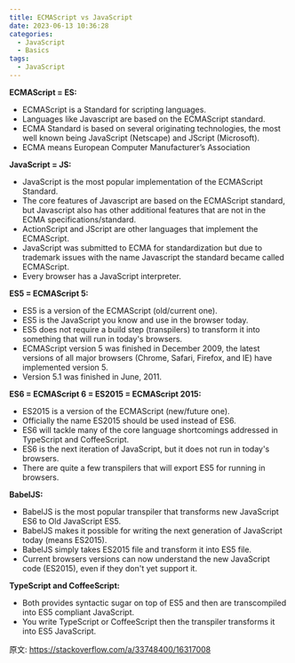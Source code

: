 ```yaml
---
title: ECMAScript vs JavaScript
date: 2023-06-13 10:36:28
categories:
  - JavaScript
  - Basics
tags:
  - JavaScript
---
```


**ECMAScript = ES:**

- ECMAScript is a Standard for scripting languages.
- Languages like Javascript are based on the ECMAScript standard.
- ECMA Standard is based on several originating technologies, the most well known being JavaScript (Netscape) and JScript (Microsoft).
- ECMA means European Computer Manufacturer’s Association

**JavaScript = JS:**

- JavaScript is the most popular implementation of the ECMAScript Standard.
- The core features of Javascript are based on the ECMAScript standard, but Javascript also has other additional features that are not in the ECMA specifications/standard.
- ActionScript and JScript are other languages that implement the ECMAScript.
- JavaScript was submitted to ECMA for standardization but due to trademark issues with the name Javascript the standard became called ECMAScript.
- Every browser has a JavaScript interpreter.

**ES5 = ECMAScript 5:**

- ES5 is a version of the ECMAScript (old/current one).
- ES5 is the JavaScript you know and use in the browser today.
- ES5 does not require a build step (transpilers) to transform it into something that will run in today's browsers.
- ECMAScript version 5 was finished in December 2009, the latest versions of all major browsers (Chrome, Safari, Firefox, and IE) have implemented version 5.
- Version 5.1 was finished in June, 2011.

**ES6 = ECMAScript 6 = ES2015 = ECMAScript 2015:**

- ES2015 is a version of the ECMAScript (new/future one).
- Officially the name ES2015 should be used instead of ES6.
- ES6 will tackle many of the core language shortcomings addressed in TypeScript and CoffeeScript.
- ES6 is the next iteration of JavaScript, but it does not run in today's browsers.
- There are quite a few transpilers that will export ES5 for running in browsers.

**BabelJS:**

- BabelJS is the most popular transpiler that transforms new JavaScript ES6 to Old JavaScript ES5.
- BabelJS makes it possible for writing the next generation of JavaScript today (means ES2015).
- BabelJS simply takes ES2015 file and transform it into ES5 file.
- Current browsers versions can now understand the new JavaScript code (ES2015), even if they don't yet support it.

**TypeScript and CoffeeScript:**

- Both provides syntactic sugar on top of ES5 and then are transcompiled into ES5 compliant JavaScript. 
- You write TypeScript or CoffeeScript then the transpiler transforms it into ES5 JavaScript.

原文: https://stackoverflow.com/a/33748400/16317008